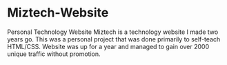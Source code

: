 # Miztech-Website
Personal Technology Website 
Miztech is a technology website I made two years go. This was a personal project that was done primarily to self-teach HTML/CSS. 
Website was up for a year and managed to gain over 2000 unique traffic without promotion.
